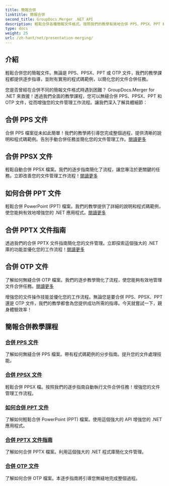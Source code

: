 ```yaml
---
title: 簡報合併
linktitle: 簡報合併
second_title: GroupDocs.Merger .NET API
description: 輕鬆合併各種簡報文件格式。按照我們的教學有效地合併 PPS、PPSX、PPT 和 OTP 檔案。 #GroupDocs.Merger
type: docs
weight: 25
url: /zh-hant/net/presentation-merging/
---
```

## 介紹

輕鬆合併您的簡報文件。無論是 PPS、PPSX、PPT 或 OTP 文件，我們的教學課程都提供逐步指導，並附有實用的程式碼範例，以簡化您的文件合併任務。

您是否曾經在合併不同的簡報文件格式時遇到困難？ GroupDocs.Merger for .NET 來救援！透過我們全面的教學課程，您可以無縫合併 PPS、PPSX、PPT 和 OTP 文件，從而增強您的文件管理工作流程。讓我們深入了解具體細節：

##  合併 PPS 文件

合併 PPS 檔案從未如此簡單！我們的教學將引導您完成整個過程，提供清晰的說明和程式碼範例。告別手動合併任務並簡化您的文件管理工作。[閱讀更多](./merge-pps-files/)

##  合併 PPSX 文件

輕鬆自動合併 PPSX 檔案。我們的逐步指南簡化了流程，讓您專注於更關鍵的任務。立即改善您的文件管理工作流程！[閱讀更多](./merging-ppsx-files/)

##  如何合併 PPT 文件

輕鬆合併 PowerPoint (PPT) 檔案。我們的教學提供了詳細的說明和程式碼範例，使您能夠有效地增強您的 .NET 應用程式。[閱讀更多](./how-to-merge-ppt-files/)

##  合併 PPTX 文件指南

透過我們的合併 PPTX 文件指南簡化您的文件管理。立即探索這個強大的 .NET 庫的功能並優化您的工作流程！[閱讀更多](./guide-merging-pptx-files/)

##  合併 OTP 文件

了解如何無縫合併 OTP 檔案。我們的逐步教學簡化了流程，使您能夠有效地管理文件合併任務。[閱讀更多](./merging-otp-files/)

增強您的文件操作技能並優化您的工作流程。無論您是要合併 PPS、PPSX、PPT 還是 OTP 文件，我們的教學都會為您提供成功所需的指導。今天就嘗試一下，親身體驗效率！
## 簡報合併教學課程
### [合併 PPS 文件](./merge-pps-files/)
了解如何無縫合併 PPS 檔案。帶有程式碼範例的分步指南。提升您的文件處理技能。
### [合併 PPSX 文件](./merging-ppsx-files/)
輕鬆合併 PPSX 檔。按照我們的逐步指南自動執行文件合併任務！增強您的文件管理工作流程。
### [如何合併 PPT 文件](./how-to-merge-ppt-files/)
了解如何輕鬆合併 PowerPoint (PPT) 檔案。使用這個強大的 API 增強您的 .NET 應用程式。
### [合併 PPTX 文件指南](./guide-merging-pptx-files/)
了解如何合併 PPTX 檔案。利用這個強大的 .NET 程式庫簡化文件管理。
### [合併 OTP 文件](./merging-otp-files/)
了解如何合併 OTP 檔案。本逐步指南將引導您無縫地完成整個過程。
